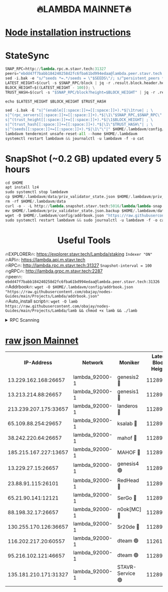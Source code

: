 <h1 align="center"> 🔥LAMBDA MAINNET🔥</h1>


[Node installation instructions](https://github.com/obajay/nodes-Guides/tree/main/Projects/Lambda)
=


# StateSync
```python
SNAP_RPC=http://lambda.rpc.m.stavr.tech:31327
peers="ebdd47f7babb184240258d2fc6fba61bd994edaa@lambda.peer.stavr.tech:31326" 
sed -i.bak -e "s/^seeds *=.*/seeds = \"$SEEDS\"/; s/^persistent_peers *=.*/persistent_peers = \"$PEERS\"/" $HOME/.lambdavm/config/config.toml
LATEST_HEIGHT=$(curl -s $SNAP_RPC/block | jq -r .result.block.header.height); \
BLOCK_HEIGHT=$((LATEST_HEIGHT - 100)); \
TRUST_HASH=$(curl -s "$SNAP_RPC/block?height=$BLOCK_HEIGHT" | jq -r .result.block_id.hash)

echo $LATEST_HEIGHT $BLOCK_HEIGHT $TRUST_HASH

sed -i.bak -E "s|^(enable[[:space:]]+=[[:space:]]+).*$|\1true| ; \
s|^(rpc_servers[[:space:]]+=[[:space:]]+).*$|\1\"$SNAP_RPC,$SNAP_RPC\"| ; \
s|^(trust_height[[:space:]]+=[[:space:]]+).*$|\1$BLOCK_HEIGHT| ; \
s|^(trust_hash[[:space:]]+=[[:space:]]+).*$|\1\"$TRUST_HASH\"| ; \
s|^(seeds[[:space:]]+=[[:space:]]+).*$|\1\"\"|" $HOME/.lambdavm/config/config.toml
lambdavm tendermint unsafe-reset-all --home $HOME/.lambdavm
systemctl restart lambdavm && journalctl -u lambdavm -f -o cat

```
# SnapShot (~0.2 GB) updated every 5 hours
```python
cd $HOME
apt install lz4
sudo systemctl stop lambdavm
cp $HOME/.lambdavm/data/priv_validator_state.json $HOME/.lambdavm/priv_validator_state.json.backup
rm -rf $HOME/.lambdavm/data
curl -o - -L http://lambda.snapshot.stavr.tech:5016/lambda/lambda-snap.tar.lz4 | lz4 -c -d - | tar -x -C $HOME/.lambdavm --strip-components 2
mv $HOME/.lambdavm/priv_validator_state.json.backup $HOME/.lambdavm/data/priv_validator_state.json
wget -O $HOME/.lambdavm/config/addrbook.json "https://raw.githubusercontent.com/obajay/nodes-Guides/main/Projects/Lambda/addrbook.json"
sudo systemctl restart lambdavm && sudo journalctl -u lambdavm -f -o cat
```
 <h1 align="center"> Useful Tools</h1>

🔥EXPLORER🔥:      https://explorer.stavr.tech/Lambda/staking	        `Indexer "ON"` \
🔥API🔥: 			 		 https://lambda.api.m.stavr.tech \
🔥RPC🔥:           http://lambda.rpc.m.stavr.tech:31327	              `Snapshot-interval = 100` \
🔥gRPC🔥:          http://lambda.grpc.m.stavr.tech:2287 \
🔥peer🔥:					 `ebdd47f7babb184240258d2fc6fba61bd994edaa@lambda.peer.stavr.tech:31326` \
🔥Addrbook🔥:    ```wget -O $HOME/.lambdavm/config/addrbook.json "https://raw.githubusercontent.com/obajay/nodes-Guides/main/Projects/Lambda/addrbook.json"``` \
🔥Auto_install script🔥: ```wget -O lamb https://raw.githubusercontent.com/obajay/nodes-Guides/main/Projects/Lambda/lamb && chmod +x lamb && ./lamb```


<details>
<summary>RPC Scanning</summary>

<h2 align="center"> We scan nodes in real time every 4 hours. And we provide the final result of RPC endpoints.
We cannot influence the operation of these nodes in any way. </h2>


```python
If Voting Power is higher than 0 --> then the Node is a validator of the network and may be subject to attack and be a potential threat to the chain.
```
```python
We marked such validators with a red symbol
```

</details>

[raw json Mainnet](https://rpc-check.lambm.stavr.tech/lambm/rpc-lambm-result.json)
=


<table><tr><th>IP-Address</th><th>Network</th><th>Moniker</th><th>Latest Block Height</th><th>Earliest Block Height</th><th>Catching Up</th><th>Tx Index</th><th>Voting Power</th><th>Scan Time</th></tr><tr><td>13.229.162.168:26657</td><td>lambda_92000-1</td><td>genesis2 🔴</td><td>11289752</td><td>1</td><td>False</td><td>on</td><td>16689330</td><td>2024-01-23T01:06:47.447029364UTC</td></tr><tr><td>13.213.214.88:26657</td><td>lambda_92000-1</td><td>genesis1 🔴</td><td>11289753</td><td>1</td><td>False</td><td>on</td><td>107835</td><td>2024-01-23T01:06:52.483693935UTC</td></tr><tr><td>213.239.207.175:33657</td><td>lambda_92000-1</td><td>landeros 🔴</td><td>11289751</td><td>8136001</td><td>False</td><td>off</td><td>1396289</td><td>2024-01-23T01:06:41.247938883UTC</td></tr><tr><td>65.109.88.254:29657</td><td>lambda_92000-1</td><td>ksalab 🔴</td><td>11289755</td><td>8715001</td><td>False</td><td>on</td><td>510465</td><td>2024-01-23T01:06:57.561457381UTC</td></tr><tr><td>38.242.220.64:26657</td><td>lambda_92000-1</td><td>mahof 🔴</td><td>11289749</td><td>10131001</td><td>False</td><td>off</td><td>770350</td><td>2024-01-23T01:06:34.551257477UTC</td></tr><tr><td>185.215.167.227:13657</td><td>lambda_92000-1</td><td>MAHOF 🔴</td><td>11289753</td><td>10134001</td><td>False</td><td>on</td><td>2051510</td><td>2024-01-23T01:06:51.177759209UTC</td></tr><tr><td>13.229.27.15:26657</td><td>lambda_92000-1</td><td>genesis4 🟢</td><td>11289753</td><td>11043001</td><td>False</td><td>on</td><td>0</td><td>2024-01-23T01:06:50.765807766UTC</td></tr><tr><td>23.88.91.115:26101</td><td>lambda_92000-1</td><td>RedHead 🔴</td><td>11289751</td><td>11189751</td><td>False</td><td>off</td><td>553202</td><td>2024-01-23T01:06:41.471914115UTC</td></tr><tr><td>65.21.90.141:12121</td><td>lambda_92000-1</td><td>SerGo 🔴</td><td>11289756</td><td>11189756</td><td>False</td><td>off</td><td>10611936</td><td>2024-01-23T01:07:00.084717147UTC</td></tr><tr><td>88.198.32.17:26657</td><td>lambda_92000-1</td><td>n0ok[MC] 🔴</td><td>11289757</td><td>11189757</td><td>False</td><td>off</td><td>1578630</td><td>2024-01-23T01:07:03.307798981UTC</td></tr><tr><td>130.255.170.126:36657</td><td>lambda_92000-1</td><td>Sr20de 🔴</td><td>11289751</td><td>11208001</td><td>False</td><td>off</td><td>675595</td><td>2024-01-23T01:06:41.940323796UTC</td></tr><tr><td>116.202.217.20:60557</td><td>lambda_92000-1</td><td>dteam 🟢</td><td>11261207</td><td>11223001</td><td>False</td><td>on</td><td>0</td><td>2024-01-23T01:06:34.878655488UTC</td></tr><tr><td>95.216.102.121:46657</td><td>lambda_92000-1</td><td>dteam 🟢</td><td>11289755</td><td>11286001</td><td>False</td><td>off</td><td>0</td><td>2024-01-23T01:06:57.224465220UTC</td></tr><tr><td>135.181.210.171:31327</td><td>lambda_92000-1</td><td>STAVR-Service 🟢</td><td>11289755</td><td>11287801</td><td>False</td><td>on</td><td>0</td><td>2024-01-23T01:06:56.901492688UTC</td></tr></table>
